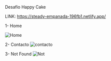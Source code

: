 Desafio Happy Cake

LINK: https://steady-empanada-196fb1.netlify.app/

1- Home 

![Home](https://user-images.githubusercontent.com/95989282/192078522-6caef697-5ad7-40de-8c17-a74402134b9c.png)

2- Contacto
![contacto](https://user-images.githubusercontent.com/95989282/192078531-6f369b6a-9dbf-45f6-bfe5-8335622f394e.png)

3- Not Found
![Not](https://user-images.githubusercontent.com/95989282/192078540-34526431-2e12-4b22-9c93-cc6e851029f3.png)
